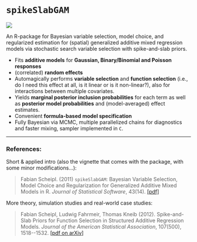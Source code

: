 `spikeSlabGAM`
===================

![](https://travis-ci.org/fabian-s/spikeSlabGAM.svg?branch=master)

An R-package for Bayesian variable selection, model choice, and regularized estimation for (spatial) generalized additive mixed regression models via stochastic search variable selection with spike-and-slab priors.

- Fits **additive models** for **Gaussian, Binary/Binomial and Poisson responses** 
- (correlated) **random effects** 
- Automagically performs **variable selection** and **function selection** (i.e., do I need this effect at all, is it linear or is it non-linear?), also for interactions between multiple covariates. 
- Yields **marginal posterior inclusion probabilities** for each term as well as **posterior model probabilities** and (model-averaged) effect estimates.
- Convenient **formula-based model specification**
- Fully Bayesian via MCMC, multiple parallelized chains for diagnostics and faster mixing, sampler implemented in `C`. 

--------------------------------------------------------------------------------
### References:

Short & applied intro (also the vignette that comes with the package, with some minor modifications...):

> Fabian Scheipl. (2011) `spikeSlabGAM`: Bayesian Variable Selection, Model Choice and Regularization for Generalized Additive Mixed Models in R. *Journal of Statistical Software*, 43(14). [[pdf]](http://www.jstatsoft.org/v43/i14)

More theory, simulation studies and real-world case studies:

> Fabian Scheipl, Ludwig Fahrmeir, Thomas Kneib (2012). Spike-and-Slab Priors for Function Selection in Structured Additive Regression Models. *Journal of the American Statistical Association*, 107(500), 1518--1532. [[pdf on arXiv]](http://arxiv.org/abs/1105.5250)

